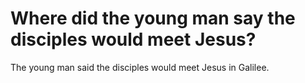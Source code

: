 # Where did the young man say the disciples would meet Jesus?

The young man said the disciples would meet Jesus in Galilee.
